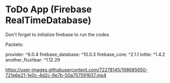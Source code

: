 # ToDo App (Firebase RealTimeDatabase)

Don't forget to initialize firebase to run the codes

Packets:

provider: ^6.0.4
firebase_database: ^10.0.3
firebase_core: ^2.1.1
lottie: ^1.4.2
another_flushbar: ^1.12.29


https://user-images.githubusercontent.com/72278145/198685650-721e6e21-1e0c-4d2c-9e7b-50a757591637.mp4

